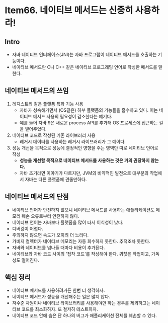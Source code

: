 # Item66. 네이티브 메서드는 신중히 사용하라!

## Intro

- 자바 네이티브 인터페이스(JNI)는 자바 프로그램이 네이티브 메서드를 호출하는 기능이다.
- 네이티브 메서드란 C나 C++ 같은 네이티브 프로그래밍 언어로 작성한 메서드를 말한다.





## 네이티브 메서드의 쓰임

1. 레지스트리 같은 플랫폼 특화 기능 사용
   - 자바가 성숙해가면서 (OS같은) 하부 플랫폼의 기능들을 흡수하고 있다. 이는 네이티브 메서드 사용의 필요성이 감소한다는 얘기다.
   - 예를 들어 자바 9은 새로운 process API를 추가해 OS 프로세스에 접근하는 길을 열어주었다.
2. 네이티브 코드로 작성된 기존 라이브러리 사용
   - 레거시 데이터를 사용하는 레거시 라이브러리가 그 예이다.
3. 성능 개선을 목적으로 성능에 결정적인 영향을 주는 영역만 따로 네이티브 언어로 작성
   - **성능을 개선할 목적으로 네이티브 메서드를 사용하는 것은 거의 권장하지 않는다.**
   - 자바 초기라면 이야기가 다르지만, JVM의 비약적인 발전으로 대부분의 작업에서 자바는 다른 플랫폼에 견줄만하다.





## 네이티브 메서드의 단점

- 네이티브 언어가 안전하지 않으니 네이티브 메서드를 사용하는 애플리케이션도 메모리 훼손 오류로부터 안전하지 않다.
- 네이티브 언어는 자바보다 플랫폼을 많이 타서 이식성이 낮다.
- 디버깅이 어렵다.
- 주의하지 않으면 속도가 오히려 더 느리다.
- 가비지 컬렉터가 네이티브 메모리는 자동 회수하지 못한다. 추적조차 못한다.
- 자바와 네이티브를 넘나들 때마다 비용이 추가된다.
- 네이티브와 자바 코드 사이의 '접착 코드'를 작성해야 한다. 귀찮은 작업이고, 가독성도 떨어진다.





## 핵심 정리

- 네이티브 메서드를 사용하려거든 한번 더 생각하자.
- 네이티브 메서드가 성능을 개선해주는 일은 많지 않다.
- 저수준 차원이나 네이티브 라이브러리를 사용해야만 하는 경우를 제외하고는 네이티브 코드를 최소화하자. 또 철저히 테스트하자.
- 네이티브 코드 안에 숨은 단 하나의 버그가 애플리케이션 전체를 훼손할 수 있다.


